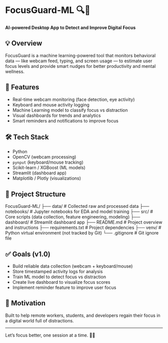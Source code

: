 # FocusGuard-ML 🔍🧠

**AI-powered Desktop App to Detect and Improve Digital Focus**

## 💡 Overview

FocusGuard is a machine learning-powered tool that monitors behavioral data — like webcam feed, typing, and screen usage — to estimate user focus levels and provide smart nudges for better productivity and mental wellness.

## 🎯 Features

- Real-time webcam monitoring (face detection, eye activity)
- Keyboard and mouse activity logging
- Machine Learning model to classify focus vs distraction
- Visual dashboards for trends and analytics
- Smart reminders and notifications to improve focus

## 🛠️ Tech Stack

- Python
- OpenCV (webcam processing)
- `pynput` (keyboard/mouse tracking)
- Scikit-learn / XGBoost (ML models)
- Streamlit (dashboard app)
- Matplotlib / Plotly (visualizations)

## 📁 Project Structure
 FocusGuard-ML/
├── data/ # Collected raw and processed data
├── notebooks/ # Jupyter notebooks for EDA and model training
├── src/ # Core scripts (data collection, feature engineering, modeling)
├── dashboard/ # Streamlit dashboard app
├── README.md # Project overview and instructions
├── requirements.txt # Project dependencies
├── venv/ # Python virtual environment (not tracked by Git)
└── .gitignore # Git ignore file

## ✅ Goals (v1.0)

- Build reliable data collection (webcam + keyboard/mouse)
- Store timestamped activity logs for analysis
- Train ML model to detect focus vs distraction
- Create live dashboard to visualize focus scores
- Implement reminder feature to improve user focus

## 🚀 Motivation

Built to help remote workers, students, and developers regain their focus in a digital world full of distractions.

---

Let’s focus better, one session at a time. 🔬🧠

